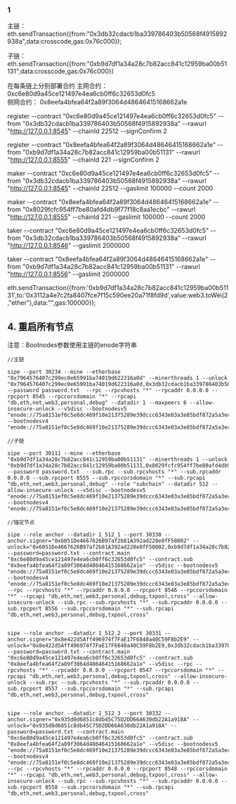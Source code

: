 
### 1

主链：
eth.sendTransaction({from:"0x3db32cdacb1ba339786403b50568f4915892938a",data:crosscode,gas:0x76c000});

子链：
eth.sendTransaction({from:"0xb9d7df1a34a28c7b82acc841c12959ba00b51131",data:crosscode,gas:0x76c000})


在每条链上分别部署合约
主网合约：  0xc6e80d9a45ce121497e4ea6cb0ff6c32653d0fc5   
侧网合约：  0x8eefa4bfea64f2a89f3064d48646415168662a1e   

register --contract "0xc6e80d9a45ce121497e4ea6cb0ff6c32653d0fc5" --from "0x3db32cdacb1ba339786403b50568f4915892938a" --rawurl "http://127.0.0.1:8545" --chainId 22512 --signConfirm 2

register --contract "0x8eefa4bfea64f2a89f3064d48646415168662a1e" --from "0xb9d7df1a34a28c7b82acc841c12959ba00b51131" --rawurl "http://127.0.0.1:8555" --chainId 221 --signConfirm 2


maker --contract "0xc6e80d9a45ce121497e4ea6cb0ff6c32653d0fc5" --from "0x3db32cdacb1ba339786403b50568f4915892938a" --rawurl "http://127.0.0.1:8545" --chainId 22512  --gaslimit 100000 --count 2000

maker --contract "0x8eefa4bfea64f2a89f3064d48646415168662a1e" --from "0x8029fcfc954ff7be80afd4db9f77f18c8aa1ecbc" --rawurl "http://127.0.0.1:8555" --chainId 221 --gaslimit 100000 --count 2000


taker --contract "0xc6e80d9a45ce121497e4ea6cb0ff6c32653d0fc5" --from "0x3db32cdacb1ba339786403b50568f4915892938a" --rawurl "http://127.0.0.1:8546"  --gaslimit 2000000

taker --contract "0x8eefa4bfea64f2a89f3064d48646415168662a1e" --from "0xb9d7df1a34a28c7b82acc841c12959ba00b51131" --rawurl "http://127.0.0.1:8556"  --gaslimit 2000000

eth.sendTransaction({from:'0xb9d7df1a34a28c7b82acc841c12959ba00b51131',to:'0x3112a4e7c2fa8407fce7f15c590ee20a71f8fd9d',value:web3.toWei(2,"ether"),data:"",gas:100000});



## 4. 重启所有节点

注意：Bootnodes参数使用主链的enode字符串

```shell
//主链

sipe --port 30234 --mine --etherbase "0x7964576407c299ec0e65991ba74019d622316a0d" --minerthreads 1 --unlock "0x7964576407c299ec0e65991ba74019d622316a0d,0x3db32cdacb1ba339786403b50568f4915892938a" --password password.txt  --rpc --rpcvhosts "*" --rpcaddr 0.0.0.0 --rpcport 8545 --rpccorsdomain "*" --rpcapi "db,eth,net,web3,personal,debug" --datadir 1 --maxpeers 6 --allow-insecure-unlock --v5disc --bootnodesv5 "enode://75a8151ef0c5e8dc469f10e21375289e39dccc6343e03a3e85bdf872a5a3eccdf6862bba07f8a888937da19b80cce6b3d48e160491d88eab3a240da62c883399@127.0.0.1:30331" --bootnodesv4 "enode://75a8151ef0c5e8dc469f10e21375289e39dccc6343e03a3e85bdf872a5a3eccdf6862bba07f8a888937da19b80cce6b3d48e160491d88eab3a240da62c883399@127.0.0.1:30331"

//子链

sipe --port 30111 --mine --etherbase "0xb9d7df1a34a28c7b82acc841c12959ba00b51131" --minerthreads 1 --unlock "0xb9d7df1a34a28c7b82acc841c12959ba00b51131,0x8029fcfc954ff7be80afd4db9f77f18c8aa1ecbc" --password password.txt  --sub.rpc --sub.rpcvhosts "*" --sub.rpcaddr 0.0.0.0 --sub.rpcport 8555 --sub.rpccorsdomain "*" --sub.rpcapi "db,eth,net,web3,personal,debug" --role "subchain" --datadir 512 --allow-insecure-unlock --v5disc --bootnodesv5  "enode://75a8151ef0c5e8dc469f10e21375289e39dccc6343e03a3e85bdf872a5a3eccdf6862bba07f8a888937da19b80cce6b3d48e160491d88eab3a240da62c883399@127.0.0.1:30331" --bootnodesv4 "enode://75a8151ef0c5e8dc469f10e21375289e39dccc6343e03a3e85bdf872a5a3eccdf6862bba07f8a888937da19b80cce6b3d48e160491d88eab3a240da62c883399@127.0.0.1:30331"

//锚定节点

sipe --role anchor --datadir 1_512_1 --port 30330 --anchor.signer="0x6051De4667626B97af2b81A392ad228e0fF58002" --unlock="0x6051De4667626B97af2b81A392ad228e0fF58002,0xb9d7df1a34a28c7b82acc841c12959ba00b51131" --password=password.txt --contract.main "0xc6e80d9a45ce121497e4ea6cb0ff6c32653d0fc5" --contract.sub "0x8eefa4bfea64f2a89f3064d48646415168662a1e" --v5disc --bootnodesv5  "enode://75a8151ef0c5e8dc469f10e21375289e39dccc6343e03a3e85bdf872a5a3eccdf6862bba07f8a888937da19b80cce6b3d48e160491d88eab3a240da62c883399@127.0.0.1:30331" --bootnodesv4 "enode://75a8151ef0c5e8dc469f10e21375289e39dccc6343e03a3e85bdf872a5a3eccdf6862bba07f8a888937da19b80cce6b3d48e160491d88eab3a240da62c883399@127.0.0.1:30331" --rpc --rpcvhosts "*" --rpcaddr 0.0.0.0 --rpcport 8546 --rpccorsdomain "*" --rpcapi "db,eth,net,web3,personal,debug,txpool,cross" --allow-insecure-unlock --sub.rpc --sub.rpcvhosts "*" --sub.rpcaddr 0.0.0.0 --sub.rpcport 8556 --sub.rpccorsdomain "*" --sub.rpcapi "db,eth,net,web3,personal,debug,txpool,cross" 


sipe --role anchor --datadir 1_512_2 --port 30331 --anchor.signer="0x8e422d5Aff496974f7FaE17F6848a40C59F8b2E9" --unlock="0x8e422d5Aff496974f7FaE17F6848a40C59F8b2E9,0x3db32cdacb1ba339786403b50568f4915892938a" --password=password.txt --contract.main "0xc6e80d9a45ce121497e4ea6cb0ff6c32653d0fc5" --contract.sub "0x8eefa4bfea64f2a89f3064d48646415168662a1e" --v5disc --rpc --rpcvhosts "*" --rpcaddr 0.0.0.0 --rpcport 8547 --rpccorsdomain "*" --rpcapi "db,eth,net,web3,personal,debug,txpool,cross" --allow-insecure-unlock --sub.rpc --sub.rpcvhosts "*" --sub.rpcaddr 0.0.0.0 --sub.rpcport 8557 --sub.rpccorsdomain "*" --sub.rpcapi "db,eth,net,web3,personal,debug,txpool,cross"


sipe --role anchor --datadir 1_512_3 --port 30332 --anchor.signer="0x935d0d6851c8db45C75D2DD66A630db22A1a918A" --unlock="0x935d0d6851c8db45C75D2DD66A630db22A1a918A" --password=password.txt --contract.main "0xc6e80d9a45ce121497e4ea6cb0ff6c32653d0fc5" --contract.sub "0x8eefa4bfea64f2a89f3064d48646415168662a1e" --v5disc --bootnodesv5 "enode://75a8151ef0c5e8dc469f10e21375289e39dccc6343e03a3e85bdf872a5a3eccdf6862bba07f8a888937da19b80cce6b3d48e160491d88eab3a240da62c883399@127.0.0.1:30331" --bootnodesv4 "enode://75a8151ef0c5e8dc469f10e21375289e39dccc6343e03a3e85bdf872a5a3eccdf6862bba07f8a888937da19b80cce6b3d48e160491d88eab3a240da62c883399@127.0.0.1:30331" --rpc --rpcvhosts "*" --rpcaddr 0.0.0.0 --rpcport 8548 --rpccorsdomain "*" --rpcapi "db,eth,net,web3,personal,debug,txpool,cross" --allow-insecure-unlock --sub.rpc --sub.rpcvhosts "*" --sub.rpcaddr 0.0.0.0 --sub.rpcport 8558 --sub.rpccorsdomain "*" --sub.rpcapi "db,eth,net,web3,personal,debug,txpool,cross"

```